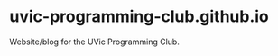 uvic-programming-club.github.io
===============================

Website/blog for the UVic Programming Club.
